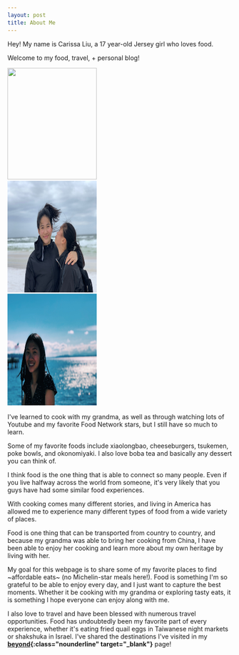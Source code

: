 ```yaml
---
layout: post
title: About Me
---
```

Hey! My name is Carissa Liu, a 17 year-old Jersey girl who loves food. 

Welcome to my food, travel, + personal blog!

<div class="flex-container">
  <div class="flex-item-3">
        <img src="/assets/images/famphotos/pumpcrop.jpg" height="250px" width="200px" class="image">
  </div>
  <div class="flex-item-3">
        <img src="/assets/images/famphotos/miramar.JPG" height="250px" width="200px" class="image">
  </div>
  <div class="flex-item-3">
        <img src="/assets/images/famphotos/waterfront.JPG" height="250px" width="200px" class="image">
  </div>
</div>

I've learned to cook with my grandma, as well as through watching lots of Youtube and my favorite Food Network stars, but I still have so much to learn.

Some of my favorite foods include xiaolongbao, cheeseburgers, tsukemen, poke bowls, and okonomiyaki. I also love boba tea and basically any dessert you can think of.

I think food is the one thing that is able to connect so many people. Even if you live halfway across the world from someone, it's very likely that you guys have had some similar food experiences. 

With cooking comes many different stories, and living in America has allowed me to experience many different types of food from a wide variety of places. 

Food is one thing that can be transported from country to country, and because my grandma was able to bring her cooking from China, I have been able to enjoy her cooking and learn more about my own heritage by living with her.

My goal for this webpage is to share some of my favorite places to find ~affordable eats~ (no Michelin-star meals here!). Food is something I'm so grateful to be able to enjoy every day, and I just want to capture the best moments. Whether it be cooking with my grandma or exploring tasty eats, it is something I hope everyone can enjoy along with me.  

I also love to travel and have been blessed with numerous travel opportunities. Food has undoubtedly been my favorite part of every experience, 
whether it's eating fried quail eggs in Taiwanese night markets or shakshuka in Israel. I've shared the destinations I've visited in my **[beyond](/beyond.html){:class="nounderline" target="_blank"}** page!